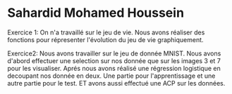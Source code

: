 # Sahardid Mohamed Houssein
Exercice 1:
On n'a travaillé sur le jeu de vie.
Nous avons réaliser des fonctions pour répresenter l'évolution du jeu de vie graphiquement.

Exercice2: Nous avons travailler sur le jeu de donnée MNIST.
Nous avons d'abord effectuer une selection sur nos donnée que sur les images 3 et 7 pour les visualiser.
Aprés nous avons réalisé une régression logistique en decoupant nos donnée en deux.
Une partie pour l'apprentissage et une autre partie pour le test.
ET avons aussi effectué une ACP sur les données.

